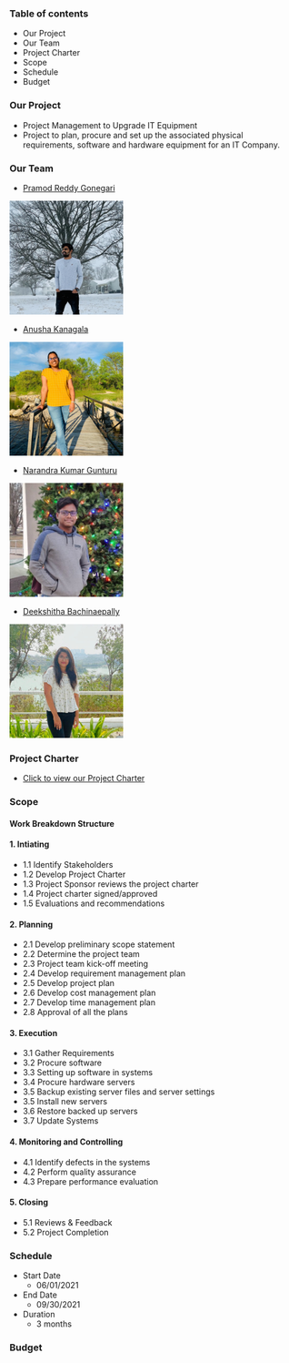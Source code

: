 ### Table of contents
* Our Project
* Our Team
* Project Charter
* Scope
* Schedule
* Budget

### Our Project
* Project Management to Upgrade IT Equipment
* Project to plan, procure and set up the associated physical requirements, software and hardware equipment for an IT Company.

### Our Team
* [Pramod Reddy Gonegari](https://github.com/pramod096)
<img src="images/Pramod.jpg" alt="pramod" width="200" height="200"/>

* [Anusha Kanagala](https://github.com/Anushakanagala)
<img src="images/anusha.jpg" alt="anusha" width="200" height="200"/>

* [Narandra Kumar Gunturu](https://github.com/Narendra-kumar-Gunturu)
<img src="images/Narendra.jpeg" alt="narendra" width="200" height="200"/>

* [Deekshitha Bachinaepally](https://github.com/deekshitha22)
<img src="images/Deekshitha.jpeg" alt="deekshitha" width="200" height="200"/>

### Project Charter
* [Click to view our Project Charter](markdown/charter.md)

### Scope
#### Work Breakdown Structure

#### 1. Intiating
 * 1.1 Identify Stakeholders
 * 1.2 Develop Project Charter
 * 1.3 Project Sponsor reviews the project charter 
 * 1.4 Project charter signed/approved
 * 1.5 Evaluations and recommendations
 
#### 2. Planning 
 * 2.1 Develop preliminary scope statement 
 * 2.2 Determine the project team 
 * 2.3 Project team kick-off meeting
 * 2.4 Develop requirement management plan
 * 2.5 Develop project plan  
 * 2.6 Develop cost management plan 
 * 2.7 Develop time management plan  
 * 2.8 Approval of all the plans
 
#### 3. Execution
  * 3.1 Gather Requirements
  * 3.2 Procure software 
  * 3.3 Setting up software in systems
  * 3.4 Procure hardware servers
  * 3.5 Backup existing server files and server settings
  * 3.5 Install new servers
  * 3.6 Restore backed up servers
  * 3.7 Update Systems
  
#### 4. Monitoring and Controlling
  * 4.1 Identify defects in the systems
  * 4.2 Perform quality assurance
  * 4.3 Prepare performance evaluation
  
#### 5. Closing
  * 5.1 Reviews & Feedback
  * 5.2 Project Completion

### Schedule
* Start Date
  * 06/01/2021
* End Date
  * 09/30/2021
* Duration
  * 3 months

### Budget

